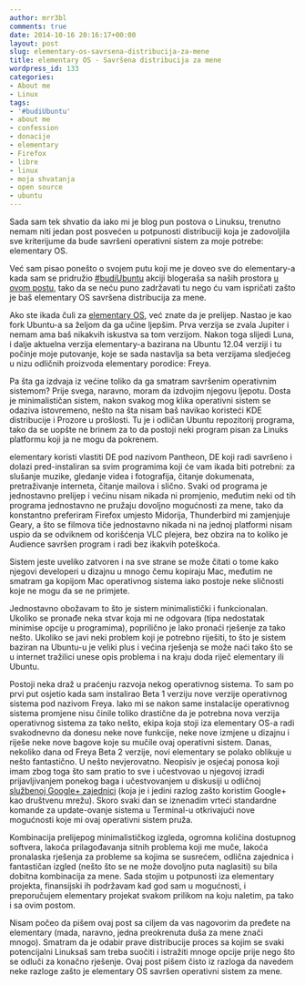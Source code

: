```yaml
---
author: mrr3bl
comments: true
date: 2014-10-16 20:16:17+00:00
layout: post
slug: elementary-os-savrsena-distribucija-za-mene
title: elementary OS - Savršena distribucija za mene
wordpress_id: 133
categories:
- About me
- Linux
tags:
- '#budiUbuntu'
- about me
- confession
- donacije
- elementary
- Firefox
- libre
- linux
- moja shvatanja
- open source
- ubuntu
---
```


Sada sam tek shvatio da iako mi je blog pun postova o Linuksu, trenutno nemam niti jedan post posvećen u potpunosti distribuciji koja je zadovoljila sve kriterijume da bude savršeni operativni sistem za moje potrebe: elementary OS.

Već sam pisao ponešto o svojem putu koji me je doveo sve do elementary-a kada sam se pridružio [#budiUbuntu](https://twitter.com/search?q=%23budiUbuntu&src=typd) akciji blogeraša sa naših prostora [u ovom postu](http://aleksandartodorovic.wordpress.com/2014/08/18/moj-put-od-fedore-preko-archa-do-ubuntu-derivata-budiubuntu/), tako da se neću puno zadržavati tu nego ću vam ispričati zašto je baš elementary OS savršena distribucija za mene.

Ako ste ikada čuli za [elementary OS](http://elementaryos.org/), već znate da je prelijep. Nastao je kao fork Ubuntu-a sa željom da ga učine ljepšim. Prva verzija se zvala Jupiter i nemam ama baš nikakvih iskustva sa tom verzijom. Nakon toga slijedi Luna, i dalje aktuelna verzija elementary-a bazirana na Ubuntu 12.04 verziji i tu počinje moje putovanje, koje se sada nastavlja sa beta verzijama sledjećeg u nizu odličnih proizvoda elementary porodice: Freya.

Pa šta ga izdvaja iz većine toliko da ga smatram savršenim operativnim sistemom? Prije svega, naravno, moram da izdvojim njegovu ljepotu. Dosta je minimalističan sistem, nakon svakog mog klika operativni sistem se odaziva istovremeno, nešto na šta nisam baš navikao koristeći KDE distribucije i Prozore u prošlosti. Tu je i odličan Ubuntu repozitorij programa, tako da se uopšte ne brinem za to da postoji neki program pisan za Linuks platformu koji ja ne mogu da pokrenem.

elementary koristi vlastiti DE pod nazivom Pantheon, DE koji radi savršeno i dolazi pred-instaliran sa svim programima koji će vam ikada biti potrebni: za slušanje muzike, gledanje videa i fotografija, čitanje dokumenata, pretraživanje interneta, čitanje mailova i slično. Svaki od programa je jednostavno prelijep i većinu nisam nikada ni promjenio, međutim neki od tih programa jednostavno ne pružaju dovoljno mogućnosti za mene, tako da konstantno preferiram Firefox umjesto Midorija, Thunderbird mi zamjenjuje Geary, a što se filmova tiče jednostavno nikada ni na jednoj platformi nisam uspio da se odviknem od korišćenja VLC plejera, bez obzira na to koliko je Audience savršen program i radi bez ikakvih poteškoća.

Sistem jeste uveliko zatvoren i na sve strane se može čitati o tome kako njegovi developeri u dizajnu u mnogo čemu kopiraju Mac, međutim ne smatram ga kopijom Mac operativnog sistema iako postoje neke sličnosti koje ne mogu da se ne primjete.

Jednostavno obožavam to što je sistem minimalistički i funkcionalan. Ukoliko se pronađe neka stvar koja mi ne odgovara (tipa nedostatak minimise opcije u programima), poprilično je lako pronaći rješenje za tako nešto. Ukoliko se javi neki problem koji je potrebno riješiti, to što je sistem baziran na Ubuntu-u je veliki plus i većina rješenja se može naći tako što se u internet tražilici unese opis problema i na kraju doda riječ elementary ili Ubuntu.

Postoji neka draž u praćenju razvoja nekog operativnog sistema. To sam po prvi put osjetio kada sam instalirao Beta 1 verziju nove verzije operativnog sistema pod nazivom Freya. Iako mi se nakon same instalacije operativnog sistema promjene nisu činile toliko drastične da je potrebna nova verzija operativnog sistema za tako nešto, ekipa koja stoji iza elementary OS-a radi svakodnevno da donesu neke nove funkcije, neke nove izmjene u dizajnu i riješe neke nove bagove koje su mučile ovaj operativni sistem. Danas, nekoliko dana od Freya Beta 2 verzije, novi elementary se polako oblikuje u nešto fantastično. U nešto nevjerovatno. Neopisiv je osjećaj ponosa koji imam zbog toga što sam pratio to sve i učestvovao u njegovoj izradi prijavljivanjem ponekog baga i učestvovanjem u diskusiji u odličnoj [službenoj Google+ zajednici](https://plus.google.com/communities/104613975513761463450) (koja je i jedini razlog zašto koristim Google+ kao društvenu mrežu). Skoro svaki dan se iznenadim vrteći standardne komande za update-ovanje sistema u Terminal-u otkrivajući nove mogućnosti koje mi ovaj operativni sistem pruža.

Kombinacija prelijepog minimalističkog izgleda, ogromna količina dostupnog softvera, lakoća prilagođavanja sitnih problema koji me muče, lakoća pronalaska rješenja za probleme sa kojima se susrećem, odlična zajednica i fantastičan izgled (nešto što se ne može dovoljno puta naglasiti) su bila dobitna kombinacija za mene. Sada stojim u potpunosti iza elementary projekta, finansijski ih podržavam kad god sam u mogućnosti, i preporučujem elementary projekat svakom prilikom na koju naletim, pa tako i sa ovim postom.

Nisam počeo da pišem ovaj post sa ciljem da vas nagovorim da pređete na elementary (mada, naravno, jedna preokrenuta duša za mene znači mnogo). Smatram da je odabir prave distribucije proces sa kojim se svaki potencijalni Linuksaš sam treba suočiti i istražiti mnoge opcije prije nego što se odluči za konačno rješenje. Ovaj post pišem čisto iz razloga da navedem neke razloge zašto je elementary OS savršen operativni sistem za mene.
